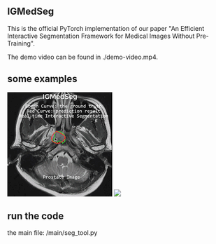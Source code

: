 ## IGMedSeg
This is the official PyTorch implementation of our paper "An Efficient Interactive Segmentation Framework for Medical Images Without Pre-Training".

The demo video can be found in ./demo-video.mp4.
## some examples
![](resource/demo1.gif)
![](resource/demo2.gif)
## run the code
the main file: /main/seg_tool.py